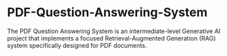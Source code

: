 # PDF-Question-Answering-System
The PDF Question Answering System is an intermediate-level Generative AI project that implements a focused Retrieval-Augmented Generation (RAG) system specifically designed for PDF documents. 
